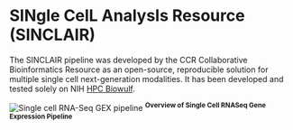 # SINgle CelL AnalysIs Resource (SINCLAIR)

The SINCLAIR pipeline was developed by the CCR Collaborative Bioinformatics Resource as an open-source, reproducible solution for multiple single cell next-generation modalities. It has been developed and tested solely on NIH [HPC Biowulf](https://hpc.nih.gov/).

![Single cell RNA-Seq GEX pipeline](https://https://github.com/CCBR/SINCLAIR/blob/dev/assets/img/scRNA.jpeg?raw=true) <sup>**Overview of Single Cell RNASeq Gene Expression Pipeline**</sup>
